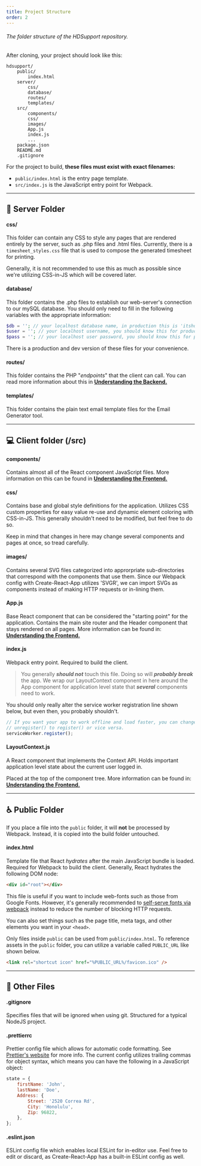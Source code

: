 ```yaml
---
title: Project Structure
order: 2
---
```


###### The folder structure of the HDSupport repository.

<section id="intro" aria-label="Intro to the repo's folder structure.">

After cloning, your project should look like this:

```shell
hdsupport/
    public/
        index.html
    server/
        css/
        database/
        routes/
        templates/
    src/
        components/
        css/
        images/
        App.js
        index.js
        ...
    package.json
    README.md
    .gitignore
```

For the project to build, **these files must exist with exact filenames:**

-   `public/index.html` is the entry page template.
-   `src/index.js` is the JavaScript entry point for Webpack.

</section>

---

<section id="server" aria-label="Server folder overview">

## 💾 Server Folder

#### css/

This folder can contain any CSS to style any pages that are rendered entirely by the server, such as .php files and .html files. Currently, there is a `timesheet_styles.css` file that is used to compose the generated timesheet for printing.

Generally, it is not recommended to use this as much as possible since we're utilizing CSS-in-JS which will be covered later.

#### database/

This folder contains the .php files to establish our web-server's connection to our mySQL database. You should only need to fill in the following variables with the appropriate information:

```php
$db = ''; // your localhost database name, in production this is 'itshdsupport_p'
$user = ''; // your localhost username, you should know this for production
$pass = ''; // your localhost user password, you should know this for production
```

There is a production and dev version of these files for your convenience.

#### routes/

This folder contains the PHP "_endpoints_" that the client can call. You can read more information about this in [**Understanding the Backend.**](/understanding-the-backend/)

#### templates/

This folder contains the plain text email template files for the Email Generator tool.

</section>

---

<section id="server" aria-label="Server folder overview">

## 💻 Client folder (/src)

#### components/

Contains almost all of the React component JavaScript files. More information on this can be found in [**Understanding the Frontend.**](/understanding-the-frontend/)

#### css/

Contains base and global style definitions for the application. Utilizes CSS custom properties for easy value re-use and dynamic element coloring with CSS-in-JS. This generally shouldn't need to be modified, but feel free to do so.

Keep in mind that changes in here may change several components and pages at once, so tread carefully.

#### images/

Contains several SVG files categorized into approrpriate sub-directories that correspond with the components that use them. Since our Webpack config with Create-React-App utilizes 'SVGR', we can import SVGs as components instead of making HTTP requests or in-lining them.

#### App.js

Base React component that can be considered the "starting point" for the application. Contains the main site router and the Header component that stays rendered on all pages. More information can be found in: [**Understanding the Frontend.**](/understanding-the-frontend/)

#### index.js

Webpack entry point. Required to build the client.

> You generally **_should not_** touch this file. Doing so will **_probably break_** the app. We wrap our LayoutContext component in here around the App component for application level state that **_several_** components need to work.

You should only really alter the service worker registration line shown below, but even then, you probably shouldn't.

```javascript
// If you want your app to work offline and load faster, you can change
// unregister() to register() or vice versa.
serviceWorker.register();
```

#### LayoutContext.js

A React component that implements the Context API. Holds important application level state about the current user logged in.

Placed at the top of the component tree. More information can be found in: [**Understanding the Frontend.**](/understanding-the-frontend/)

</section>

---

<section id="public" aria-label="Public Folder.">

## ♿ Public Folder

If you place a file into the `public` folder, it will **not** be processed by Webpack. Instead, it is copied into the build folder untouched.

#### index.html

Template file that React _hydrates_ after the main JavaScript bundle is loaded. Required for Webpack to build the client. Generally, React hydrates the following DOM node:

```html
<div id="root"></div>
```

This file is useful if you want to include web-fonts such as those from Google Fonts. However, it's generally recommended to [self-serve fonts via webpack](https://www.npmjs.com/package/typeface-open-sans) instead to reduce the number of blocking HTTP requests.

You can also set things such as the page title, meta tags, and other elements you want in your `<head>`.

Only files inside `public` can be used from `public/index.html`. To reference assets in the `public` folder, you can utilize a variable called `PUBLIC_URL` like shown below.

```html
<link rel="shortcut icon" href="%PUBLIC_URL%/favicon.ico" />
```

</section>

---

<section id="other-files" aria-label="Other Files.">

## 📂 Other Files

#### .gitignore

Specifies files that will be ignored when using git. Structured for a typical NodeJS project.

#### .prettierrc

Prettier config file which allows for automatic code formatting. See [Prettier's website](https://prettier.io/) for more info. The current config utilizes trailing commas for object syntax, which means you can have the following in a JavaScript object:

```javascript
state = {
    firstName: 'John',
    lastName: 'Doe',
    Address: {
        Street: '2520 Correa Rd',
        City: 'Honolulu',
        Zip: 96822,
    },
};
```

#### .eslint.json

ESLint config file which enables local ESLint for in-editor use. Feel free to edit or discard, as Create-React-App has a built-in ESLint config as well.

</section>
